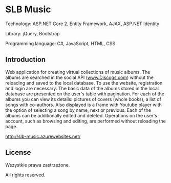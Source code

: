 # SLB Music

Technology: ASP.NET Core 2, Entity Framework, AJAX, ASP.NET Identity

Library: jQuery, Bootstrap

Programming language: C#, JavaScript, HTML, CSS

## Introduction

Web application for creating virtual collections of music albums. The albums are searched in the social API (www.Discogs.com) without the reloading and saved to the local database. To use the website, registration and login are necessary. The basic data of the albums stored in the local database are presented on the user's table with pagination. For each of the albums you can view its details: pictures of covers (whole books), a list of songs with co-authors. Also displayed is a frame with Youtube player with the option of selecting a song by name, next or previous. Each of the albums can be additionally edited and deleted. Operations on the user's account, such as browsing and editing, are performed without reloading the page.

http://slb-music.azurewebsites.net/

## License

Wszystkie prawa zastrzeżone.

All rights reserved.
